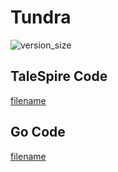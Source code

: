 # Tundra

![version_size](https://raw.githubusercontent.com/johnfercher/taleslab/main/cmd/procedurals/tundra/image.png)

## TaleSpire Code
[filename](https://raw.githubusercontent.com/johnfercher/taleslab/main/cmd/procedurals/tundra/data.txt ':include :type=code')

## Go Code
[filename](https://raw.githubusercontent.com/johnfercher/taleslab/main/cmd/procedurals/tundra/main.go ':include :type=code')